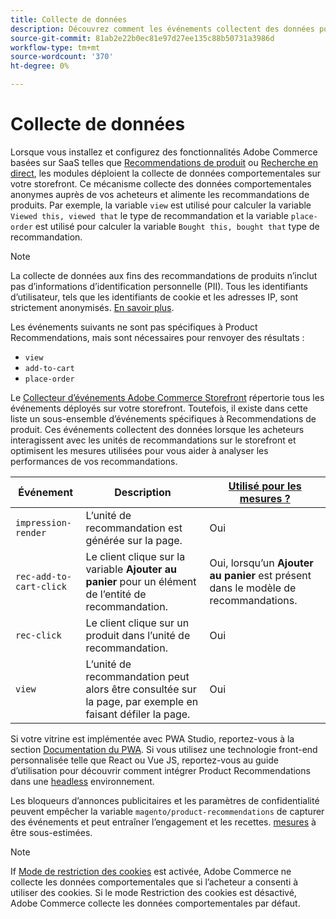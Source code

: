```yaml
---
title: Collecte de données
description: Découvrez comment les événements collectent des données pour les recommandations de produits.
source-git-commit: 81ab2e22b0ec81e97d27ee135c88b50731a3986d
workflow-type: tm+mt
source-wordcount: '370'
ht-degree: 0%

---
```


# Collecte de données

Lorsque vous installez et configurez des fonctionnalités Adobe Commerce basées sur SaaS telles que [Recommendations de produit](install-configure.md) ou [Recherche en direct](https://experienceleague.adobe.com/docs/commerce-merchant-services/live-search/onboard/install.html), les modules déploient la collecte de données comportementales sur votre storefront. Ce mécanisme collecte des données comportementales anonymes auprès de vos acheteurs et alimente les recommandations de produits. Par exemple, la variable `view` est utilisé pour calculer la variable `Viewed this, viewed that` le type de recommandation et la variable `place-order` est utilisé pour calculer la variable `Bought this, bought that` type de recommandation.

>[!NOTE]
>
>La collecte de données aux fins des recommandations de produits n’inclut pas d’informations d’identification personnelle (PII). Tous les identifiants d’utilisateur, tels que les identifiants de cookie et les adresses IP, sont strictement anonymisés. [En savoir plus](https://www.adobe.com/privacy/experience-cloud.html).

Les événements suivants ne sont pas spécifiques à Product Recommendations, mais sont nécessaires pour renvoyer des résultats :

- `view`
- `add-to-cart`
- `place-order`

Le [Collecteur d’événements Adobe Commerce Storefront](https://developer.adobe.com/commerce/services/shared-services/storefront-events/collector/#quick-start) répertorie tous les événements déployés sur votre storefront. Toutefois, il existe dans cette liste un sous-ensemble d’événements spécifiques à Recommendations de produit. Ces événements collectent des données lorsque les acheteurs interagissent avec les unités de recommandations sur le storefront et optimisent les mesures utilisées pour vous aider à analyser les performances de vos recommandations.

| Événement | Description | [Utilisé pour les mesures ?](workspace.md) |
| --- | --- | --- |
| `impression-render` | L’unité de recommandation est générée sur la page. | Oui |
| `rec-add-to-cart-click` | Le client clique sur la variable **Ajouter au panier** pour un élément de l’entité de recommandation. | Oui, lorsqu’un **Ajouter au panier** est présent dans le modèle de recommandations. |
| `rec-click` | Le client clique sur un produit dans l’unité de recommandation. | Oui |
| `view` | L’unité de recommandation peut alors être consultée sur la page, par exemple en faisant défiler la page. | Oui |

Si votre vitrine est implémentée avec PWA Studio, reportez-vous à la section [Documentation du PWA](https://developer.adobe.com/commerce/pwa-studio/integrations/product-recommendations/). Si vous utilisez une technologie front-end personnalisée telle que React ou Vue JS, reportez-vous au guide d’utilisation pour découvrir comment intégrer Product Recommendations dans une [headless](headless.md) environnement.

Les bloqueurs d’annonces publicitaires et les paramètres de confidentialité peuvent empêcher la variable `magento/product-recommendations` de capturer des événements et peut entraîner l’engagement et les recettes. [mesures](workspace.md) à être sous-estimées.

>[!NOTE]
>
>If [Mode de restriction des cookies](https://experienceleague.adobe.com/docs/commerce-admin/start/compliance/privacy/compliance-cookie-law.html) est activée, Adobe Commerce ne collecte les données comportementales que si l’acheteur a consenti à utiliser des cookies. Si le mode Restriction des cookies est désactivé, Adobe Commerce collecte les données comportementales par défaut.
